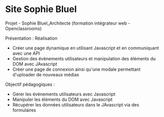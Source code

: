 # Site Sophie Bluel

Projet - Sophie Bluel_Architecte (formation intégrateur web - Openclassrooms)

Présentation : Réalisation 

- Créer une page dynamique en utilisant Javascript et en communiquant avec une API
- Gestion des évènements utilisateurs et manipulation des éléments du DOM avec JAvascript
- Créer une page de connexion ainsi qu'une modale permettant d'uploader de nouveaux médias



Objectif pédagogiques :
- Gérer les évènements utilisateurs avec Javascript
- Manipuler les éléments du DOM avec Javascript
- Récupérer les données utilisateurs dans le JAvascript via des formulaires
